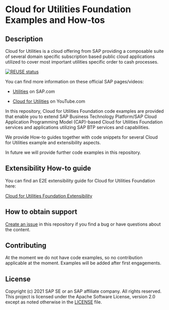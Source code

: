 # Cloud for Utilities Foundation Examples and How-tos

## Description

Cloud for Utilities is a cloud offering from SAP providing a composable suite of several domain specific subscription based public cloud applications utilized to cover most important utilities specific order to cash processes.

[![REUSE status](https://api.reuse.software/badge/github.com/SAP-samples/cloud-for-utilities-foundation-samples)](https://api.reuse.software/info/github.com/SAP-samples/cloud-for-utilities-foundation-samples)

You can find more information on these official SAP pages/videos:

* [Utilities](https://www.sap.com/industries/energy-utilities.html) on SAP.com

* [Cloud for Utilities](https://www.youtube.com/watch?v=IhrxNraAfFE) on YouTube.com

In this repository, Cloud for Utilities Foundation code examples are provided that enable you to extend SAP Business Technology Platform/SAP Cloud Application Programming Model (CAP)-based Cloud for Utilities Foundation services and applications utilizing SAP BTP services and capabilities.

We provide How-to guides together with code snippets for several Cloud for Utilities example and extensibility aspects.

In future we will provide further code examples in this repository.

## Extensibility How-to guide

You can find an E2E extensibility guide for Cloud for Utilities Foundation here:

[Cloud for Utilities Foundation Extensibility](https://sap-samples.github.io/cloud-for-utilities-foundation-samples/Overview/)

## How to obtain support

[Create an issue](https://SAP-samples/cloud-for-utilities-foundation-samples/issues) in this repository if you find a bug or have questions about the content.
 

## Contributing

At the moment we do not have code examples, so no contribution applicable at the moment. Examples will be added after first engagements.

## License
Copyright (c) 2021 SAP SE or an SAP affiliate company. All rights reserved. This project is licensed under the Apache Software License, version 2.0 except as noted otherwise in the [LICENSE](LICENSES/Apache-2.0.txt) file.
